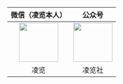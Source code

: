 |微信（凌览本人）|公众号|
|:----:|:----:|
|<img src="https://ywja-public-bucket.oss-cn-hangzhou.aliyuncs.com//server-platform/1/upload/2022-12-18/1671366140974.png" width="90px" height="90px">|<img  src="https://ywja-public-bucket.oss-cn-hangzhou.aliyuncs.com//server-platform/1/upload/2022-12-18/1671366140922.png"   width="90px" height="90px">|
|凌览|凌览社|